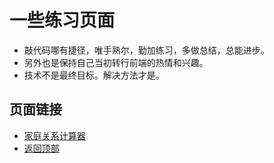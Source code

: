 # 一些练习页面
- 敲代码哪有捷径，唯手熟尔，勤加练习，多做总结，总能进步。
- 另外也是保持自己当初转行前端的热情和兴趣。
- 技术不是最终目标。解决方法才是。

## 页面链接
- [家庭关系计算器](https://hc1213.github.io/demo/demo0/demo0.html)
- [返回顶部](https://hc1213.github.io/demo/demo1/demo1.html)